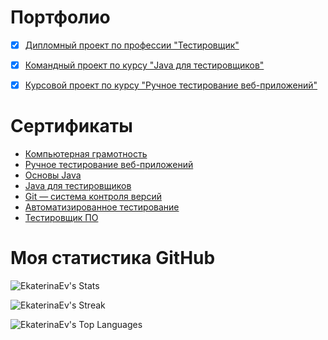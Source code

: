 
# Портфолио

- [x] [Дипломный проект по профессии "Тестировщик"](https://github.com/EkaterinaEv/Diploma)
- [x] [Командный проект по курсу "Java для тестировщиков"](https://github.com/EkaterinaEv/javaqa-team-diplom-2)
- [x] [Курсовой проект по курсу "Ручное тестирование веб-приложений"](https://docs.google.com/spreadsheets/d/1wxcDs2qlx5Ra90wdYQxxqZaLkVJLskpf0izMnpaqTnc/edit#gid=0)


# Сертификаты
- [Компьютерная грамотность](https://github.com/EkaterinaEv/ekaterinaev/blob/main/%D1%81%D0%B5%D1%80%D1%82%D0%B8%D1%84%D0%B8%D0%BA%D0%B0%D1%82%D1%8B/%D0%BA%D0%BE%D0%BC%D0%BF%D1%8C%D1%8E%D1%82%D0%B5%D1%80%D0%BD%D0%B0%D1%8F%20%D0%B3%D1%80%D0%B0%D0%BC%D0%BE%D1%82%D0%BD%D0%BE%D1%81%D1%82%D1%8C.pdf)
- [Ручное тестирование веб-приложений](https://github.com/EkaterinaEv/ekaterinaev/blob/main/%D1%81%D0%B5%D1%80%D1%82%D0%B8%D1%84%D0%B8%D0%BA%D0%B0%D1%82%D1%8B/%D1%80%D1%83%D1%87%D0%BD%D0%BE%D0%B5%20%D1%82%D0%B5%D1%81%D1%82%D0%B8%D1%80%D0%BE%D0%B2%D0%B0%D0%BD%D0%B8%D0%B5.pdf)
- [Основы Java](https://github.com/EkaterinaEv/ekaterinaev/blob/main/%D1%81%D0%B5%D1%80%D1%82%D0%B8%D1%84%D0%B8%D0%BA%D0%B0%D1%82%D1%8B/%D0%BF%D0%BE%D0%B4%D0%B0%D1%80%D0%BE%D1%87%D0%BD%D1%8B%D0%B9%20%D0%BE%D1%81%D0%BD%D0%BE%D0%B2%D1%8B%20%D0%B4%D0%B6%D0%B0%D0%B2%D0%B0.pdf)
- [Java для тестировщиков](https://github.com/EkaterinaEv/ekaterinaev/blob/main/%D1%81%D0%B5%D1%80%D1%82%D0%B8%D1%84%D0%B8%D0%BA%D0%B0%D1%82%D1%8B/%D0%B4%D0%B6%D0%B0%D0%B2%D0%B0%20%D0%B4%D0%BB%D1%8F%20%D1%82%D0%B5%D1%81%D1%82%D0%B8%D1%80%D0%BE%D0%B2%D1%89%D0%B8%D0%BA%D0%BE%D0%B2.pdf)
- [Git — система контроля версий](https://github.com/EkaterinaEv/ekaterinaev/blob/main/%D1%81%D0%B5%D1%80%D1%82%D0%B8%D1%84%D0%B8%D0%BA%D0%B0%D1%82%D1%8B/%D0%B3%D0%B8%D1%82.pdf)
- [Автоматизированное тестирование](https://github.com/EkaterinaEv/ekaterinaev/blob/main/%D1%81%D0%B5%D1%80%D1%82%D0%B8%D1%84%D0%B8%D0%BA%D0%B0%D1%82%D1%8B/%D0%B0%D0%B2%D1%82%D0%BE%D0%BC%D0%B0%D1%82%D0%B8%D0%B7%D0%B8%D1%80%D0%BE%D0%B2%D0%B0%D0%BD%D0%BD%D0%BE%D0%B5%20%D1%82%D0%B5%D1%81%D1%82%D0%B8%D1%80%D0%BE%D0%B2%D0%B0%D0%BD%D0%B8%D0%B5.pdf)
- [Тестировщик ПО](https://github.com/EkaterinaEv/ekaterinaev/blob/main/%D1%81%D0%B5%D1%80%D1%82%D0%B8%D1%84%D0%B8%D0%BA%D0%B0%D1%82%D1%8B/certificate.pdf)


# Моя статистика GitHub 

![EkaterinaEv's Stats](https://github-readme-stats.vercel.app/api?username=EkaterinaEv&theme=vue-dark&show_icons=true&hide_border=true&count_private=true)

![EkaterinaEv's Streak](https://github-readme-streak-stats.herokuapp.com/?user=EkaterinaEv&theme=vue-dark&hide_border=true)

![EkaterinaEv's Top Languages](https://github-readme-stats.vercel.app/api/top-langs/?username=EkaterinaEv&theme=vue-dark&show_icons=true&hide_border=true&layout=compact)
